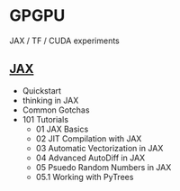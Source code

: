 # GPGPU
JAX / TF / CUDA experiments

## [JAX](JAX/README.md)
- Quickstart
- thinking in JAX
- Common Gotchas
- 101 Tutorials
  - 01 JAX Basics
  - 02 JIT Compilation with JAX
  - 03 Automatic Vectorization in JAX
  - 04 Advanced AutoDiff in JAX
  - 05 Psuedo Random Numbers in JAX
  - 05.1 Working with PyTrees
